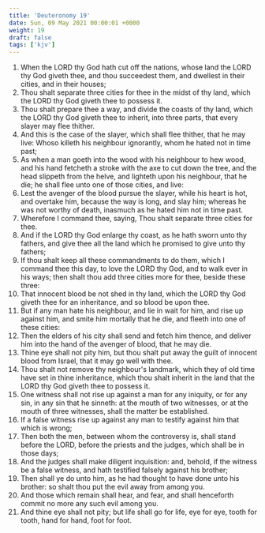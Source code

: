 ```yaml
---
title: 'Deuteronomy 19'
date: Sun, 09 May 2021 00:00:01 +0000
weight: 19
draft: false
tags: ['kjv'] 
---
```


1. When the LORD thy God hath cut off the nations, whose land the LORD thy God giveth thee, and thou succeedest them, and dwellest in their cities, and in their houses;
2. Thou shalt separate three cities for thee in the midst of thy land, which the LORD thy God giveth thee to possess it.
3. Thou shalt prepare thee a way, and divide the coasts of thy land, which the LORD thy God giveth thee to inherit, into three parts, that every slayer may flee thither.
4. And this is the case of the slayer, which shall flee thither, that he may live: Whoso killeth his neighbour ignorantly, whom he hated not in time past;
5. As when a man goeth into the wood with his neighbour to hew wood, and his hand fetcheth a stroke with the axe to cut down the tree, and the head slippeth from the helve, and lighteth upon his neighbour, that he die; he shall flee unto one of those cities, and live:
6. Lest the avenger of the blood pursue the slayer, while his heart is hot, and overtake him, because the way is long, and slay him; whereas he was not worthy of death, inasmuch as he hated him not in time past.
7. Wherefore I command thee, saying, Thou shalt separate three cities for thee.
8. And if the LORD thy God enlarge thy coast, as he hath sworn unto thy fathers, and give thee all the land which he promised to give unto thy fathers;
9. If thou shalt keep all these commandments to do them, which I command thee this day, to love the LORD thy God, and to walk ever in his ways; then shalt thou add three cities more for thee, beside these three:
10. That innocent blood be not shed in thy land, which the LORD thy God giveth thee for an inheritance, and so blood be upon thee.
11. But if any man hate his neighbour, and lie in wait for him, and rise up against him, and smite him mortally that he die, and fleeth into one of these cities:
12. Then the elders of his city shall send and fetch him thence, and deliver him into the hand of the avenger of blood, that he may die.
13. Thine eye shall not pity him, but thou shalt put away the guilt of innocent blood from Israel, that it may go well with thee.
14. Thou shalt not remove thy neighbour's landmark, which they of old time have set in thine inheritance, which thou shalt inherit in the land that the LORD thy God giveth thee to possess it.
15. One witness shall not rise up against a man for any iniquity, or for any sin, in any sin that he sinneth: at the mouth of two witnesses, or at the mouth of three witnesses, shall the matter be established.
16. If a false witness rise up against any man to testify against him that which is wrong;
17. Then both the men, between whom the controversy is, shall stand before the LORD, before the priests and the judges, which shall be in those days;
18. And the judges shall make diligent inquisition: and, behold, if the witness be a false witness, and hath testified falsely against his brother;
19. Then shall ye do unto him, as he had thought to have done unto his brother: so shalt thou put the evil away from among you.
20. And those which remain shall hear, and fear, and shall henceforth commit no more any such evil among you.
21. And thine eye shall not pity; but life shall go for life, eye for eye, tooth for tooth, hand for hand, foot for foot.
